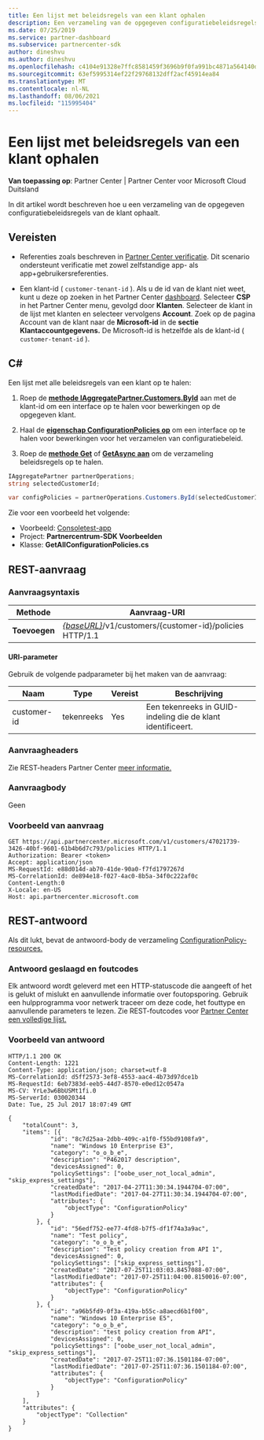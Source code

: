 ```yaml
---
title: Een lijst met beleidsregels van een klant ophalen
description: Een verzameling van de opgegeven configuratiebeleidsregels van de klant ophalen.
ms.date: 07/25/2019
ms.service: partner-dashboard
ms.subservice: partnercenter-sdk
author: dineshvu
ms.author: dineshvu
ms.openlocfilehash: c4104e91328e7ffc8581459f3696b9f0fa991bc4871a564140d0764facaf27d3
ms.sourcegitcommit: 63ef5995314ef22f29768132dff2acf45914ea84
ms.translationtype: MT
ms.contentlocale: nl-NL
ms.lasthandoff: 08/06/2021
ms.locfileid: "115995404"
---
```

# <a name="get-a-list-of-a-customers-policies"></a>Een lijst met beleidsregels van een klant ophalen

**Van toepassing op**: Partner Center | Partner Center voor Microsoft Cloud Duitsland

In dit artikel wordt beschreven hoe u een verzameling van de opgegeven configuratiebeleidsregels van de klant ophaalt.

## <a name="prerequisites"></a>Vereisten

- Referenties zoals beschreven in [Partner Center verificatie](partner-center-authentication.md). Dit scenario ondersteunt verificatie met zowel zelfstandige app- als app+gebruikersreferenties.

- Een klant-id ( `customer-tenant-id` ). Als u de id van de klant niet weet, kunt u deze op zoeken in het Partner Center [dashboard](https://partner.microsoft.com/dashboard). Selecteer **CSP** in het Partner Center menu, gevolgd door **Klanten**. Selecteer de klant in de lijst met klanten en selecteer vervolgens **Account**. Zoek op de pagina Account van de klant naar de **Microsoft-id** in de **sectie Klantaccountgegevens.** De Microsoft-id is hetzelfde als de klant-id ( `customer-tenant-id` ).

## <a name="c"></a>C\#

Een lijst met alle beleidsregels van een klant op te halen:

1. Roep de [**methode IAggregatePartner.Customers.ById**](/dotnet/api/microsoft.store.partnercenter.customers.icustomercollection.byid) aan met de klant-id om een interface op te halen voor bewerkingen op de opgegeven klant.

2. Haal de [**eigenschap ConfigurationPolicies op**](/dotnet/api/microsoft.store.partnercenter.customers.icustomer.configurationpolicies) om een interface op te halen voor bewerkingen voor het verzamelen van configuratiebeleid.
3. Roep de [**methode Get**](/dotnet/api/microsoft.store.partnercenter.devicesdeployment.iconfigurationpolicycollection.get) of [**GetAsync aan**](/dotnet/api/microsoft.store.partnercenter.devicesdeployment.iconfigurationpolicycollection.getasync) om de verzameling beleidsregels op te halen.

``` csharp
IAggregatePartner partnerOperations;
string selectedCustomerId;

var configPolicies = partnerOperations.Customers.ById(selectedCustomerId).ConfigurationPolicies.Get();
```

Zie voor een voorbeeld het volgende:

- Voorbeeld: [Consoletest-app](console-test-app.md)
- Project: **Partnercentrum-SDK Voorbeelden**
- Klasse: **GetAllConfigurationPolicies.cs**

## <a name="rest-request"></a>REST-aanvraag

### <a name="request-syntax"></a>Aanvraagsyntaxis

| Methode  | Aanvraag-URI                                                                              |
|---------|------------------------------------------------------------------------------------------|
| **Toevoegen** | [*{baseURL}*](partner-center-rest-urls.md)/v1/customers/{customer-id}/policies HTTP/1.1 |

#### <a name="uri-parameter"></a>URI-parameter

Gebruik de volgende padparameter bij het maken van de aanvraag:

| Naam        | Type   | Vereist | Beschrijving                                           |
|-------------|--------|----------|-------------------------------------------------------|
| customer-id | tekenreeks | Yes      | Een tekenreeks in GUID-indeling die de klant identificeert. |

### <a name="request-headers"></a>Aanvraagheaders

Zie REST-headers Partner Center [meer informatie.](headers.md)

### <a name="request-body"></a>Aanvraagbody

Geen

### <a name="request-example"></a>Voorbeeld van aanvraag

```http
GET https://api.partnercenter.microsoft.com/v1/customers/47021739-3426-40bf-9601-61b4b6d7c793/policies HTTP/1.1
Authorization: Bearer <token>
Accept: application/json
MS-RequestId: e88d014d-ab70-41de-90a0-f7fd1797267d
MS-CorrelationId: de894e18-f027-4ac0-8b5a-34f0c222af0c
Content-Length:0
X-Locale: en-US
Host: api.partnercenter.microsoft.com
```

## <a name="rest-response"></a>REST-antwoord

Als dit lukt, bevat de antwoord-body de verzameling [ConfigurationPolicy-resources.](device-deployment-resources.md#configurationpolicy)

### <a name="response-success-and-error-codes"></a>Antwoord geslaagd en foutcodes

Elk antwoord wordt geleverd met een HTTP-statuscode die aangeeft of het is gelukt of mislukt en aanvullende informatie over foutopsporing. Gebruik een hulpprogramma voor netwerk traceer om deze code, het fouttype en aanvullende parameters te lezen. Zie REST-foutcodes voor [Partner Center een volledige lijst.](error-codes.md)

### <a name="response-example"></a>Voorbeeld van antwoord

```http
HTTP/1.1 200 OK
Content-Length: 1221
Content-Type: application/json; charset=utf-8
MS-CorrelationId: d5ff2573-3ef8-4553-aac4-4b73d97dce1b
MS-RequestId: 6eb7383d-eeb5-44d7-8570-e0ed12c0547a
MS-CV: YrLe3w6BbUSMt1fi.0
MS-ServerId: 030020344
Date: Tue, 25 Jul 2017 18:07:49 GMT

{
    "totalCount": 3,
    "items": [{
            "id": "8c7d25aa-2dbb-409c-a1f0-f55bd9108fa9",
            "name": "Windows 10 Enterprise E3",
            "category": "o_o_b_e",
            "description": "P462017 description",
            "devicesAssigned": 0,
            "policySettings": ["oobe_user_not_local_admin", "skip_express_settings"],
            "createdDate": "2017-04-27T11:30:34.1944704-07:00",
            "lastModifiedDate": "2017-04-27T11:30:34.1944704-07:00",
            "attributes": {
                "objectType": "ConfigurationPolicy"
            }
        }, {
            "id": "56edf752-ee77-4fd8-b7f5-df1f74a3a9ac",
            "name": "Test policy",
            "category": "o_o_b_e",
            "description": "Test policy creation from API 1",
            "devicesAssigned": 0,
            "policySettings": ["skip_express_settings"],
            "createdDate": "2017-07-25T11:03:03.8457088-07:00",
            "lastModifiedDate": "2017-07-25T11:04:00.8150016-07:00",
            "attributes": {
                "objectType": "ConfigurationPolicy"
            }
        }, {
            "id": "a96b5fd9-0f3a-419a-b55c-a8aecd6b1f00",
            "name": "Windows 10 Enterprise E5",
            "category": "o_o_b_e",
            "description": "test policy creation from API",
            "devicesAssigned": 0,
            "policySettings": ["oobe_user_not_local_admin", "skip_express_settings"],
            "createdDate": "2017-07-25T11:07:36.1501184-07:00",
            "lastModifiedDate": "2017-07-25T11:07:36.1501184-07:00",
            "attributes": {
                "objectType": "ConfigurationPolicy"
            }
        }
    ],
    "attributes": {
        "objectType": "Collection"
    }
}
```

